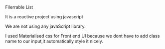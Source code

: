 Filerrable List

It is a reactive project using javascript

We are not using any javaScript library.

I used Materialised css for Front end UI
because we dont have to add class name to our input,it automatically style it nicely.